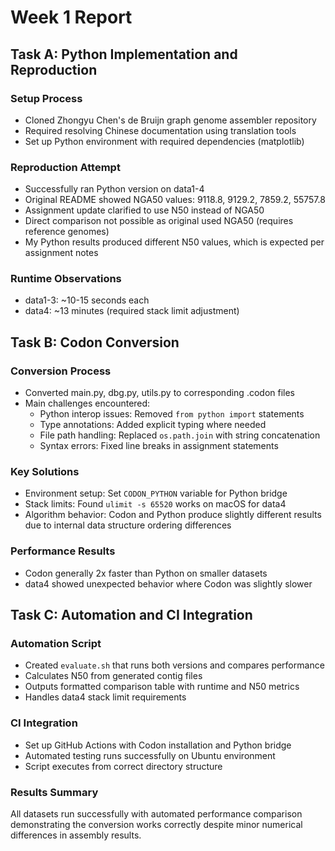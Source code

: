 # Week 1 Report

## Task A: Python Implementation and Reproduction

### Setup Process
- Cloned Zhongyu Chen's de Bruijn graph genome assembler repository
- Required resolving Chinese documentation using translation tools
- Set up Python environment with required dependencies (matplotlib)

### Reproduction Attempt
- Successfully ran Python version on data1-4
- Original README showed NGA50 values: 9118.8, 9129.2, 7859.2, 55757.8
- Assignment update clarified to use N50 instead of NGA50
- Direct comparison not possible as original used NGA50 (requires reference genomes)
- My Python results produced different N50 values, which is expected per assignment notes

### Runtime Observations
- data1-3: ~10-15 seconds each
- data4: ~13 minutes (required stack limit adjustment)

## Task B: Codon Conversion

### Conversion Process
- Converted main.py, dbg.py, utils.py to corresponding .codon files
- Main challenges encountered:
  - Python interop issues: Removed `from python import` statements
  - Type annotations: Added explicit typing where needed
  - File path handling: Replaced `os.path.join` with string concatenation
  - Syntax errors: Fixed line breaks in assignment statements

### Key Solutions
- Environment setup: Set `CODON_PYTHON` variable for Python bridge
- Stack limits: Found `ulimit -s 65520` works on macOS for data4
- Algorithm behavior: Codon and Python produce slightly different results due to internal data 
structure ordering differences

### Performance Results
- Codon generally 2x faster than Python on smaller datasets
- data4 showed unexpected behavior where Codon was slightly slower

## Task C: Automation and CI Integration

### Automation Script
- Created `evaluate.sh` that runs both versions and compares performance
- Calculates N50 from generated contig files
- Outputs formatted comparison table with runtime and N50 metrics
- Handles data4 stack limit requirements

### CI Integration
- Set up GitHub Actions with Codon installation and Python bridge
- Automated testing runs successfully on Ubuntu environment
- Script executes from correct directory structure

### Results Summary
All datasets run successfully with automated performance comparison demonstrating the 
conversion works correctly despite minor numerical differences in assembly results.

